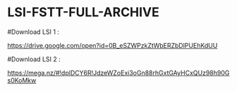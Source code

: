 # LSI-FSTT-FULL-ARCHIVE

#Download LSI 1 : 

https://drive.google.com/open?id=0B_eSZWPzkZtWbERZbDlPUEhKdUU

#Download LSI 2 : 

https://mega.nz/#!dplDCY6R!JdzeWZoExi3oGn88rhGxtGAyHCxQUz98h90Gs0KoMkw

